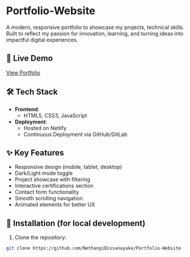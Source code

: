 # Portfolio-Website
A modern, responsive portfolio to showcase my projects, technical skills. Built to reflect my passion for innovation, learning, and turning ideas into impactful digital experiences.


## 🔗 Live Demo
[View Portfolio](https://portfolio-nethangidissanayake.netlify.app/) <!-- Replace with your actual URL -->

## 🛠 Tech Stack
- **Frontend**: 
  - HTML5, CSS3, JavaScript
- **Deployment**: 
  - Hosted on Netlify
  - Continuous Deployment via GitHub/GitLab

## ✨ Key Features
- Responsive design (mobile, tablet, desktop)
- Dark/Light mode toggle
- Project showcase with filtering
- Interactive certifications section
- Contact form functionality
- Smooth scrolling navigation
- Animated elements for better UX

## 🚀 Installation (for local development)
1. Clone the repository:
```bash
git clone https://github.com/NethangiDissanayake/Portfolio-Website

